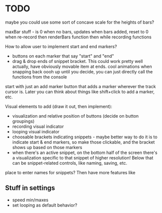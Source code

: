 # TODO

maybe you could use some sort of concave scale for the heights of bars?

maxBar stuff - is 0 when no bars, updates when bars added, reset to 0 when re-record
then renderBars function
then while recording functions

How to allow user to implement start and end markers?
- buttons on each marker that say "start" and "end"
- drag & drop ends of snippet bracket. This could work pretty well actually, have obviously movable item at ends. cool animations when snapping back oooh
up until you decide, you can just directly call the functions from the console

start with just an add marker button that adds a marker wherever the track cursor is. Later you can think about things like shift+click to add a marker, etc.


Visual elements to add (draw it out, then implement):
- visualization and relative position of buttons (decide on button groupings)
- recording visual indicator
- looping visual indicator
- choosable brackets indicating snippets - maybe better way to do it is to indicate start & end markers, so make those clickable, and the bracket shows up based on those markers
- when there's an active snippet, on the bottom half of the screen there's a visualization specific to that snippet of higher resolution! Below that can be snippet-related controls, like naming, saving, etc.



place to enter names for snippets? Then have more features like



## Stuff in settings
- speed min/maxes
- set looping as default behavior?